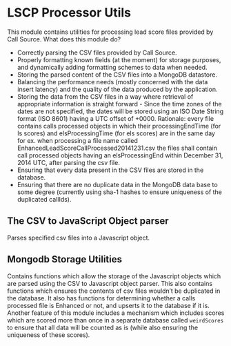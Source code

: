 # LSCP Processor Utils
This module contains utilities for processing lead score files provided by Call Source.
What does this module do?
* Correctly parsing the CSV files provided by Call Source.
* Properly formatting known fields (at the moment) for storage purposes, and dynamically adding formatting schemes to data when needed.
* Storing the parsed content of the CSV files into a MongoDB datastore.
* Balancing the performance needs (mostly concerned with the data insert latency) and the quality of the data produced by the application.
* Storing the data from the CSV files in a way where retrieval of appropriate information is straight forward - Since the time zones of the dates are not specified, the dates will be stored using an ISO Date String format (ISO 8601) having a UTC offset of +0000. Rationale: every file contains calls processed objects in which their processingEndTime (for ls scores) and elsProcessingTime (for els scores) are in the same day for ex. when processing a file name called EnhancedLeadScoreCallProcessed20141231.csv the files shall contain call processed objects having an elsProcessingEnd within December 31, 2014 UTC, after parsing the csv file.
* Ensuring that every data present in the CSV files are stored in the database.
* Ensuring that there are no duplicate data in the MongoDB data base to some degree (currently using sha-1 hashes to ensure uniqueness of the duplicated callIds).
## The CSV to JavaScript Object parser
Parses specified csv files into a Javascript object.
## Mongodb Storage Utilities
Contains functions which allow the storage of the Javascript objects which are parsed using the CSV to Javascript object parser. This also contains functions which ensures the contents of csv files wouldn’t be duplicated in the database. It also has functions for determining whether a calls processed file is Enhanced or not, and upserts it to the database if it is. Another feature of this module includes a mechanism which includes scores which are scored more than once in a separate database called `weirdScores` to ensure that all data will be counted as is (while also ensuring the uniqueness of these scores).
